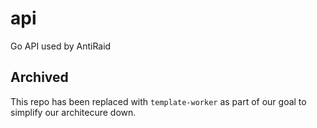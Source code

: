 # api
Go API used by AntiRaid

## Archived

This repo has been replaced with ``template-worker`` as part of our goal to simplify our architecure down.
